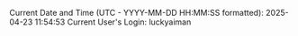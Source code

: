 Current Date and Time (UTC - YYYY-MM-DD HH:MM:SS formatted): 2025-04-23 11:54:53
Current User's Login: luckyaiman
